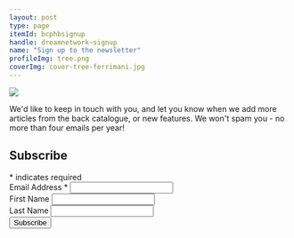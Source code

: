 ```yaml
---
layout: post
type: page
itemId: bcphbsignup
handle: dreamnetwork~signup
name: "Sign up to the newsletter"
profileImg: tree.png
coverImg: cover-tree-ferrimani.jpg
---
```


<img src="../images/banner.jpg" style="margin: auto;"/>

We'd like to keep in touch with you, and let you know when we add more articles from the back catalogue, or new features. We won't spam you - no more than four emails per year!

<!-- Begin Mailchimp Signup Form -->
<link href="//cdn-images.mailchimp.com/embedcode/classic-10_7.css" rel="stylesheet" type="text/css">

<div id="mc_embed_signup">
<form action="https://dreamnetworkjournal.us2.list-manage.com/subscribe/post?u=257cd7aebe75da281b95503f8&amp;id=7f4a54b119" method="post" id="mc-embedded-subscribe-form" name="mc-embedded-subscribe-form" class="validate" target="_blank" novalidate>
    <div id="mc_embed_signup_scroll">
	<h2>Subscribe</h2>
<div class="indicates-required"><span class="asterisk">&#42;</span> indicates required</div>
<div class="mc-field-group">
	<label for="mce-EMAIL">Email Address  <span class="asterisk">&#42;</span>
</label>
	<input type="email" value="" name="EMAIL" class="required email" id="mce-EMAIL">
</div>
<div class="mc-field-group">
	<label for="mce-FNAME">First Name </label>
	<input type="text" value="" name="FNAME" class="" id="mce-FNAME">
</div>
<div class="mc-field-group">
	<label for="mce-LNAME">Last Name </label>
	<input type="text" value="" name="LNAME" class="" id="mce-LNAME">
</div>
<div id="mce-responses" class="clear">
<div class="response" id="mce-error-response" style="display:none"></div>
		<div class="response" id="mce-success-response" style="display:none"></div>
	</div> 
	<div style="position: absolute; left: -5000px;" aria-hidden="true"><input type="text" name="b_257cd7aebe75da281b95503f8_7f4a54b119" tabindex="-1" value=""></div>
    <div class="clear"><input type="submit" value="Subscribe" name="subscribe" id="mc-embedded-subscribe" class="button"></div>
    </div>
</form>
</div>
<script type='text/javascript' src='//s3.amazonaws.com/downloads.mailchimp.com/js/mc-validate.js'></script><script type='text/javascript'>(function($) {window.fnames = new Array(); window.ftypes = new Array();fnames[0]='EMAIL';ftypes[0]='email';fnames[1]='FNAME';ftypes[1]='text';fnames[2]='LNAME';ftypes[2]='text';fnames[3]='ADDRESS';ftypes[3]='address';fnames[4]='PHONE';ftypes[4]='phone';}(jQuery));var $mcj = jQuery.noConflict(true);</script>
<!--End mc_embed_signup-->
